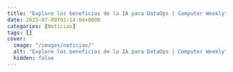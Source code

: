 ```yaml
---
title: "Explore los beneficios de la IA para DataOps | Computer Weekly"
date: 2025-07-09T01:14:04+0000
categories: [Noticias]
tags: []
cover:
  image: "/images/noticias/"
  alt: "Explore los beneficios de la IA para DataOps | Computer Weekly"
  hidden: false
---
```



